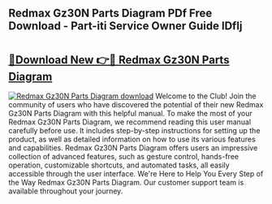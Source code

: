 ## Redmax Gz30N Parts Diagram PDf Free Download - Part-iti Service Owner Guide lDflj

# <h2><a href="http://dfsu7i.blite.top/?on=Redmax+Gz30N+Parts+Diagram">🔗Download New 👉🔴 Redmax Gz30N Parts Diagram</a></h2>

[![Redmax Gz30N Parts Diagram download](https://i.imgur.com/lujVjoI.png)](http://dfsu7i.blite.top/?on=Redmax+Gz30N+Parts+Diagram)
Welcome to the Club! Join the community of users who have discovered the potential of their new Redmax Gz30N Parts Diagram with this helpful manual. To make the most of your Redmax Gz30N Parts Diagram, we recommend reading this user manual carefully before use. It includes step-by-step instructions for setting up the product, as well as detailed information on how to use its various features and capabilities. Redmax Gz30N Parts Diagram offers users an impressive collection of advanced features, such as gesture control, hands-free operation, customizable shortcuts, and automated tasks, all easily accessible through the user interface. We're Here to Help You Every Step of the Way Redmax Gz30N Parts Diagram. Our customer support team is available throughout your journey.
